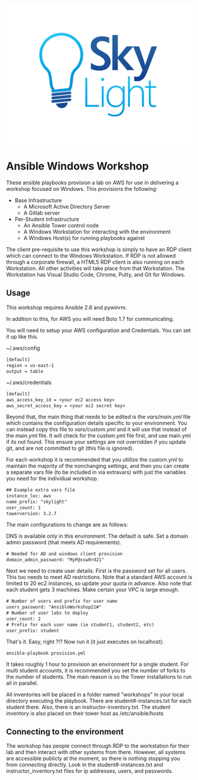 ![skylight](docs/lab_guide/images/skylight_logo_color.png)

# Ansible Windows Workshop

These ansible playbooks provision a lab on AWS for use in delivering a workshop focused on Windows.  This provisions the following:

* Base Infrastructure
  * A Microsoft Active Directory Server
  * A Gitlab server
* Per-Student Infrastructure
  * An Ansible Tower control node
  * A Windows Workstation for interacting with the environment
  * A Windows Host(s) for running playbooks against

The client pre-requisite to use this workshop is simply to have an RDP client which can connect to the Windows Workstation.  If RDP is not allowed through a corporate firewall, a HTML5 RDP client is also running on each Workstation.  All other activities will take place from that Workstation.  The Workstation has Visual Studio Code, Chrome, Putty, and Git for Windows.  

## Usage

This workshop requires Ansible 2.6 and pywinrm.

In addition to this, for AWS you will need Boto 1.7 for communicating.  

You will need to setup your AWS configuration and Credentials.  You can set it up like this. 

~/.aws/config
```
[default]
region = us-east-1
output = table
```

~/.aws/credentials
```
[default]
aws_access_key_id = <your ec2 access key>
aws_secret_access_key = <your ec2 secret key>
```

Beyond that, the main thing that needs to be edited is the *vars/main.yml* file which contains the configuration details specific to your environment.  You can instead copy this file to *vars/custom.yml* and it will use that instead of the main.yml file.  It will check for the custom.yml file first, and use main.yml if its not found.  This ensure your settings are not overridden if you update git, and are not committed to git (this file is ignored).

For each workshop it is recommended that you utlilize the custom.yml to maintain the majority of the nonchanging settings, and then you can create a separate vars file (to be included in via extravars) with just the variables you need for the individual workshop.

```
## Example extra vars file 
instance_loc: aws
name_prefix: "skylight"
user_count: 1
towerversion: 3.2.7
```


The main configurations to change are as follows:

DNS is available only in this environment.  The default is safe.  Set a domain admin password (that meets AD requirements).


```
# Needed for AD and windows client provision
domain_admin_password: "MyP@ssw0rd21"
```

Next we need to create user details.  First is the password set for all users.  This too needs to meet AD restrictions.  Note that a standard AWS account is limited to 20 ec2 instances, so update your quota in advance.  Also note that each student gets 3 machines.  Make certain your VPC is large enough.  

```
# Number of users and prefix for user name
users_password: "AnsibleWorkshop21#"
# Number of user labs to deploy
user_count: 2
# Prefix for each user name (ie student1, student2, etc)
user_prefix: student
```

That's it.  Easy, right ?!?   Now run it (it just executes on localhost):

```
ansible-playbook provision.yml
```

It takes roughly 1 hour to provision an environment for a single student.  For multi student accounts, it is recommended you set the number of forks to the number of students.  The main reason is so the Tower installations to run all in parallel.

All inventories will be placed in a folder named "workshops" in your local directory executing the playbook.  There are student#-instances.txt for each student there.  Also, there is an instructor-inventory.txt.  The student inventory is also placed on their tower host as /etc/ansible/hosts

## Connecting to the environment

The workshop has people connect through RDP to the workstation for their lab and then interact with other systems from there.  However, all systems are accessible publicly at the moment, so there is nothing stopping you from connecting directly.  Look in the student#-instances.txt and instructor_inventory.txt files for ip addresses, users, and passwords.

